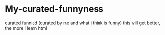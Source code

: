 # My-curated-funnyness
curated funnied (curated by me and what i think is funny)
this will get better, the more i learn html

